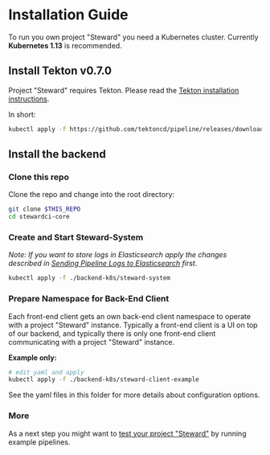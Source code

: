 # Installation Guide

To run you own project "Steward" you need a Kubernetes cluster. Currently **Kubernetes 1.13** is recommended.

## Install Tekton v0.7.0

Project "Steward" requires Tekton. Please read the [Tekton installation instructions][tekton-install].

In short:

```bash
kubectl apply -f https://github.com/tektoncd/pipeline/releases/download/v0.7.0/release.yaml
```

## Install the backend

### Clone this repo

Clone the repo and change into the root directory:

```bash
git clone $THIS_REPO
cd stewardci-core
```

### Create and Start Steward-System

*Note: If you want to store logs in Elasticsearch apply the changes described in [Sending Pipeline Logs to Elasticsearch](../pipeline-logs-elasticsearch/README.md) first.*

```bash
kubectl apply -f ./backend-k8s/steward-system
```

### Prepare Namespace for Back-End Client

Each front-end client gets an own back-end client namespace to operate with a project "Steward" instance. Typically a front-end client is a UI on top of our backend, and typically there is only one front-end client communicating with a project "Steward" instance.

**Example only:**
```bash
# edit yaml and apply
kubectl apply -f ./backend-k8s/steward-client-example
```

See the yaml files in this folder for more details about configuration options.


[tekton-install]: https://github.com/tektoncd/pipeline/blob/master/docs/install.md

### More

As a next step you might want to [test your project "Steward"](../examples/README.md) by running example pipelines.
